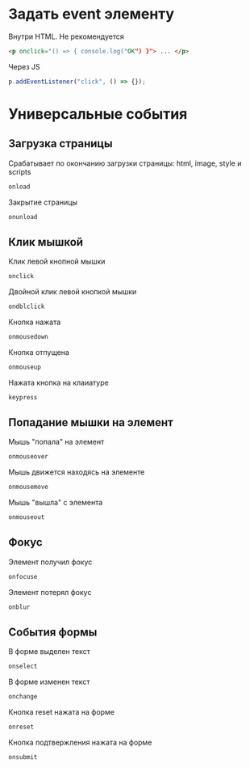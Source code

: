 # Задать event элементу

Внутри HTML. Не рекомендуется

````html
<p onclick="() => { console.log("OK") }"> ... </p>
````

Через JS

````javascript
p.addEventListener("click", () => {});
````

# Универсальные события

## Загрузка страницы

Срабатывает по окончанию загрузки страницы: html, image, style и scripts

````html
onload
````

Закрытие страницы

````html
onunload
````

## Клик мышкой

Клик левой кнопной мышки

````html
onclick
````

Двойной клик левой кнопкой мышки

````html
ondblclick
````

Кнопка нажата

````html
onmousedown
````

Кнопка отпущена

````html
onmouseup
````

Нажата кнопка на клаиатуре

````html
keypress
````

## Попадание мышки на элемент

Мышь "попала" на элемент

````html
onmouseover
````

Мышь движется находясь на элементе

````html
onmousemove
````

Мышь "вышла" с элемента

````html
onmouseout
````

## Фокус

Элемент получил фокус

````html
onfocuse
````

Элемент потерял фокус

````html
onblur
````

## События формы

В форме выделен текст

````html
onselect
````

В форме изменен текст

````html
onchange
````

Кнопка reset нажата на форме

````html
onreset
````

Кнопка подтвержления нажата на форме

````html
onsubmit
````
